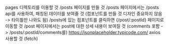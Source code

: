 pages 디렉토리를 이용할 것
/posts 페이지를 만들 것
/posts 페이지에서는 /posts api를 사용하여, 패칭된 데이터를 보여줄 것 (컴포넌트를 만들 것 디자인 중요하지 않음 -> 타이틀만 나와도 됨)
/posts에 있는 컴포넌트를 클릭하면 {/post/:postId} 페이지로 이동할 것
/post 페이지에서는 post에 대한 상세 내용이 보여질 것 (comments 포함 -> /posts/:postId/comments를)
https://jsonplaceholder.typicode.com/ axios 사용할 것 (fetch)
